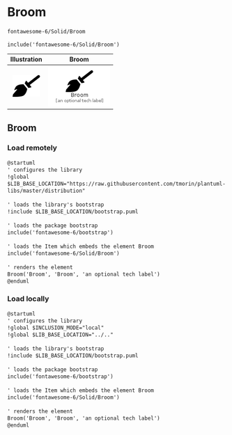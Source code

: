 # Broom


```text
fontawesome-6/Solid/Broom
```

```text
include('fontawesome-6/Solid/Broom')
```



| Illustration | Broom |
| :---: | :---: |
| ![illustration for Illustration](../../fontawesome-6/Solid/Broom.png) | ![illustration for Broom](../../fontawesome-6/Solid/Broom.Local.png) |




## Broom

### Load remotely
```plantuml
@startuml
' configures the library
!global $LIB_BASE_LOCATION="https://raw.githubusercontent.com/tmorin/plantuml-libs/master/distribution"

' loads the library's bootstrap
!include $LIB_BASE_LOCATION/bootstrap.puml

' loads the package bootstrap
include('fontawesome-6/bootstrap')

' loads the Item which embeds the element Broom
include('fontawesome-6/Solid/Broom')

' renders the element
Broom('Broom', 'Broom', 'an optional tech label')
@enduml
```

### Load locally
```plantuml
@startuml
' configures the library
!global $INCLUSION_MODE="local"
!global $LIB_BASE_LOCATION="../.."

' loads the library's bootstrap
!include $LIB_BASE_LOCATION/bootstrap.puml

' loads the package bootstrap
include('fontawesome-6/bootstrap')

' loads the Item which embeds the element Broom
include('fontawesome-6/Solid/Broom')

' renders the element
Broom('Broom', 'Broom', 'an optional tech label')
@enduml
```

